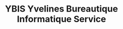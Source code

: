 ---
title: "YBIS Yvelines Bureautique Informatique Service"
url: /poissy/ybis-yvelines-bureautique-informatique-service/
shop: Computer
---